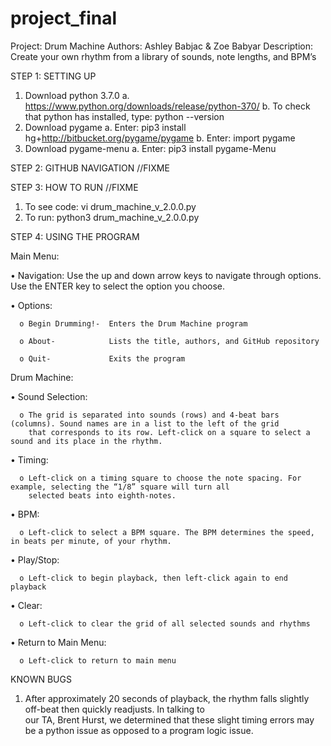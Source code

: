 # project_final
Project: Drum Machine
Authors: Ashley Babjac & Zoe Babyar
Description: Create your own rhythm from a library of sounds, note lengths, and BPM’s


STEP 1: SETTING UP
1.	Download python 3.7.0
  a.  https://www.python.org/downloads/release/python-370/
  b.	To check that python has installed, type: python --version
2.	Download pygame
  a.	Enter: pip3 install hg+http://bitbucket.org/pygame/pygame
  b.	Enter: import pygame
3.	Download pygame-menu
  a.	Enter: pip3 install pygame-Menu





STEP 2: GITHUB NAVIGATION //FIXME


STEP 3: HOW TO RUN	//FIXME
  1.	To see code: vi drum_machine_v_2.0.0.py
  2.	To run: python3 drum_machine_v_2.0.0.py





STEP 4: USING THE PROGRAM

Main Menu:
  
  •	Navigation: Use the up and down arrow keys to navigate through options. Use the ENTER key to select the option you choose. 
  
  •	Options:
      
      o	Begin Drumming!-  Enters the Drum Machine program
      
      o	About-            Lists the title, authors, and GitHub repository
      
      o	Quit-             Exits the program
      
Drum Machine:
  
  •	Sound Selection: 
      
      o	The grid is separated into sounds (rows) and 4-beat bars (columns). Sound names are in a list to the left of the grid
        that corresponds to its row. Left-click on a square to select a sound and its place in the rhythm. 
  
  •	Timing: 
      
      o	Left-click on a timing square to choose the note spacing. For example, selecting the “1/8” square will turn all      
        selected beats into eighth-notes. 
  
  •	BPM: 
      
      o	Left-click to select a BPM square. The BPM determines the speed, in beats per minute, of your rhythm. 
  
  •	Play/Stop: 
      
      o	Left-click to begin playback, then left-click again to end playback
  
  •	Clear: 
      
      o	Left-click to clear the grid of all selected sounds and rhythms
  
  •	Return to Main Menu: 
      
      o	Left-click to return to main menu




KNOWN BUGS
  1.	After approximately 20 seconds of playback, the rhythm falls slightly off-beat then quickly readjusts. In talking to    
      our TA, Brent Hurst, we determined that these slight timing errors may be a python issue as opposed to a program logic 
      issue. 
  

